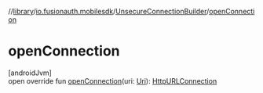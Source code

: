 //[library](../../../index.md)/[io.fusionauth.mobilesdk](../index.md)/[UnsecureConnectionBuilder](index.md)/[openConnection](open-connection.md)

# openConnection

[androidJvm]\
open override fun [openConnection](open-connection.md)(uri: [Uri](https://developer.android.com/reference/kotlin/android/net/Uri.html)): [HttpURLConnection](https://developer.android.com/reference/kotlin/java/net/HttpURLConnection.html)
